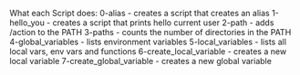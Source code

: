What each Script does:
0-alias - creates a script that creates an alias
1-hello_you - creates a script that prints hello current user
2-path - adds /action to the PATH
3-paths - counts the number of directories in the PATH
4-global_variables -  lists environment variables
5-local_variables - lists all local vars, env vars and functions
6-create_local_variable - creates a new local variable
7-create_global_variable - creates a new global variable
